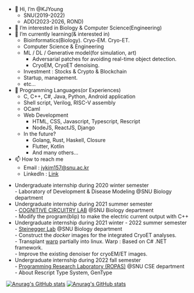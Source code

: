 - 👋 Hi, I’m @KJYoung
    * SNU(2019-2022)
    * ADD(2023-2026, ROND)
- 👀 I’m interested in Biology & Computer Science(Engineering)
- 🌱 I’m currently learning(& interested in)   
    * Bioinformatics(Biology). Cryo-EM. Cryo-ET.   
    * Computer Science & Engineering   
    * ML / DL / Generative model(for simulation, art)   
      * Adversarial patches for avoiding real-time object detection.   
      * CryoEM, CryoET denoising.   
    * Investment : Stocks & Crypto & Blockchain   
    * Startup, management.   
    * etc...   
- 🔮 Programming Languages(or Experiences)
    * C, C++, C#, Java, Python, Android application   
    * Shell script, Verilog, RISC-V assembly   
    * OCaml   
    * Web Development   
      * HTML, CSS, Javascript, Typescript, Rescript   
      * NodeJS, ReactJS, Django   
    * In the future?
         - Golang, Rust, Haskell, Closure   
         - Flutter, Kotlin   
         - And many others...   
- 📫 How to reach me   
    * Email : jykim157@snu.ac.kr
    * LinkedIn : [Link](https://www.linkedin.com/in/%EA%B9%80%EC%A4%80%EC%98%81-%ED%95%99%EC%83%9D-%EC%83%9D%EB%AA%85%EA%B3%BC%ED%95%99%EB%B6%80-551369256/)

* Undergraduate internship during 2020 winter semester    
      - Laboratory of Development & Disease Modeling   @SNU Biology department   
* Undergraduate internship during 2021 summer semester   
      - [COGNITIVE CIRCUITRY LAB](https://cocila.net/) @SNU Biology department   
      - Modify the program(blip) to make the electric current output with C++   
* Undergraduate internship during 2021 winter - 2022 summer semester   
      - [Steinegger Lab](https://steineggerlab.com/)   @SNU Biology department   
      - Construct the *docker* images for the integrated CryoET analyses.   
      - Transplant [warp](http://www.warpem.com/warp/) partially into linux. Warp : Based on C# .NET framework.   
      - Improve the existing denoiser for cryoEM/ET images.   
* Undergraduate internship during 2022 fall semester   
      - [Programming Research Laboratory (ROPAS)](http://ropas.snu.ac.kr/) @SNU CSE department   
      - About Rescript Type System, GenType

[![Anurag's GitHub stats](https://github-readme-stats.vercel.app/api?username=KJYoung)](https://github.com/KJYoung)
[![Anurag's GitHub stats](https://github-readme-stats.vercel.app/api?username=KJYoung&include_all_commits=true)](https://github.com/KJYoung)
<!---
KJYoung/KJYoung is a ✨ special ✨ repository because its `README.md` (this file) appears on your GitHub profile.
You can click the Preview link to take a look at your changes.
--->
